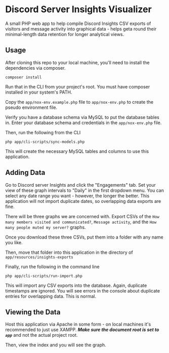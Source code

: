 # Discord Server Insights Visualizer
A small PHP web app to help compile Discord Insights CSV exports of visitors and message activity into graphical data - helps geta round their minimal-length data retention for longer analytical views.

## Usage
After cloning this repo to your local machine, you'll need to install the dependencies via composer.
```
composer install
```

Run that in the CLI from your project's root. You must have composer installed in your system's PATH.

Copy the `app/nox-env.example.php` file to `app/nox-env.php` to create the pseudo environment file.

Verify you have a database schema via MySQL to put the database tables in. Enter your database schema and credentials in the `app/nox-env.php` file.

Then, run the following from the CLI

```
php app/cli-scripts/sync-models.php
```

This will create the necessary MySQL tables and columns to use this application.

## Adding Data
Go to Discord server Insights and click the "Engagements" tab. Set your view of these graph intervals to "Daily" in the first dropdown menu. You can select any date range you want - however, the longer the better. This application will not import duplicate dates, so overlapping data exports are fine.

There will be three graphs we are concerned with. Export CSVs of the `How many members visited and communicated?`, `Message activity`, and the `How many people muted my server?` graphs.

Once you download these three CSVs, put them into a folder with any name you like.

Then, move that folder into this application in the directory of `app/resources/insights-exports`

Finally, run the following in the command line

```
php app/cli-scripts/run-import.php
```

This will import any CSV exports into the database. Again, duplicate timestamps are ignored. You will see errors in the console about duplicate entries for overlapping data. This is normal.

## Viewing the Data
Host this application via Apache in some form - on local machines it's recommended to just use XAMPP. ***Make sure the document root is set to `app`*** and not the actual project root.

Then, view the index and you will see the graph.
